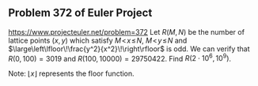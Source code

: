 ## Problem 372 of Euler Project 
https://www.projecteuler.net/problem=372
Let $R(M, N)$ be the number of lattice points $(x, y)$ which satisfy $M\!\lt\!x\!\le\!N$, $M\!\lt\!y\!\le\!N$ and $\large\left\lfloor\!\frac{y^2}{x^2}\!\right\rfloor$ is odd.
We can verify that $R(0, 100) = 3019$ and $R(100, 10000) = 29750422$.
Find $R(2\cdot10^6, 10^9)$.


Note: $\lfloor x\rfloor$ represents the floor function.